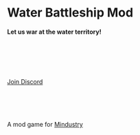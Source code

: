 # Water Battleship Mod
**Let us war at the water territory!**








<br><br><br><br><br>
[Join Discord](https://discord.gg/hSqjzEp5u7)
<br><br><br><br><br>









A mod game for [Mindustry](https://github.com/Anuken/Mindustry)
